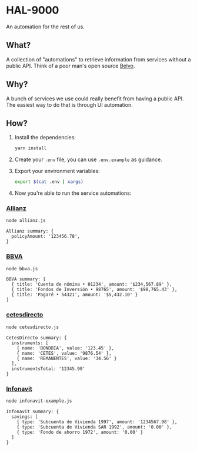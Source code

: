 # HAL-9000

An automation for the rest of us.

## What?

A collection of "automations" to retrieve information from services without a public API.
Think of a poor man's open source [Belvo](https://belvo.com/).

## Why?

A bunch of services we use could really benefit from having a public API.
The easiest way to do that is through UI automation.

## How?

1. Install the dependencies:

    ```sh
    yarn install
    ```

1. Create your `.env` file, you can use `.env.example` as guidance.

1. Export your environment variables:

    ```sh
    export $(cat .env | xargs)
    ```

1. Now you're able to run the service automations:

### [Allianz](https://www.allianz.com.mx/)

```sh
node allianz.js
```

```
Allianz summary: {
  policyAmount: '123456.78',
}
```

### [BBVA](https://www.bbva.mx/)

```sh
node bbva.js
```

```
BBVA summary: [
  { title: 'Cuenta de nómina • 01234', amount: '$234,567.89' },
  { title: 'Fondos de Inversión • 98765', amount: '$98,765.43' },
  { title: 'Pagaré • 54321', amount: '$5,432.10' }
]
```

### [cetesdirecto](https://www.cetesdirecto.com/)

```sh
node cetesdirecto.js
```

```
CetesDirecto summary: {
  instruments: [
    { name: 'BONDDIA', value: '123.45' },
    { name: 'CETES', value: '9876.54' },
    { name: 'REMANENTES', value: '34.56' }
  ],
  instrumentsTotal: '12345.98'
}
```

### [Infonavit](https://micuenta.infonavit.org.mx/)

```sh
node infonavit-example.js
```

```
Infonavit summary: {
  savings: [
    { type: 'Subcuenta de Vivienda 1997', amount: '1234567.98' },
    { type: 'Subcuenta de Vivienda SAR 1992', amount: '0.00' },
    { type: 'Fondo de ahorro 1972', amount: '0.00' }
  ]
}
```
